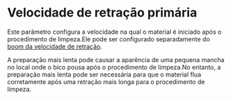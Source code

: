 Velocidade de retração primária
====
Este parâmetro configura a velocidade na qual o material é iniciado após o procedimento de limpeza.Ele pode ser configurado separadamente do [boom da velocidade de retração](../Travel/retraction_prime_speed.md).

A preparação mais lenta pode causar a aparência de uma pequena mancha no local onde o bico pousa após o procedimento de limpeza.No entanto, a preparação mais lenta pode ser necessária para que o material flua corretamente após uma retração mais longa para o procedimento de limpeza.